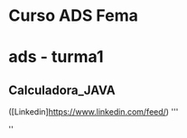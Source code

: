 # Curso ADS Fema 
# ads - turma1
## Calculadora_JAVA
([Linkedin]https://www.linkedin.com/feed/)
'''
<html>
  <head>
    
  </head>
</html>
''
